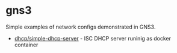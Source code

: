 # gns3
Simple examples of network configs demonstrated in GNS3.

- [dhcp/simple-dhcp-server](dhcp/simple-dhcp-server "dhcp/simple-dhcp-server") - ISC DHCP server runinig as docker container
